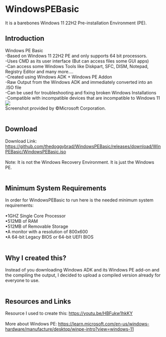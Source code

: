 # WindowsPEBasic
It is a barebones Windows 11 22H2 Pre-installation Environment (PE).
<br>
## Introduction
Windows PE Basic
<br>
-Based on Windows 11 22H2 PE and only supports 64 bit processors.
<br>
-Uses CMD as its user interface (But can access files some GUI apps)
<br>
-Can access some Windows Tools like Diskpart, SFC, DISM, Notepad, Registry Editor and many more....
<br>
-Created using Windows ADK + Windows PE Addon
<br>
-Raw Output from the Windows ADK and immediately converted into an .ISO file
<br>
-Can be used for troubleshooting and fixing broken Windows Installations
<br>
-Compatible with incompatible devices that are incompatible to Windows 11
<br>
<img src="https://thedoggybrad.github.io/WindowsPEBasic/WinPE.png">
<br>
Screenshot provided by ©Microsoft Corporation.
<br>
<br>
## Download
Download Link: https://github.com/thedoggybrad/WindowsPEBasic/releases/download/WinPEBasic/WindowsPEBasic.iso
<br>
<br>
Note: It is not the Windows Recovery Environment. It is just the Windows PE.
<br>
<br>
## Minimum System Requirements
In order for WindowsPEBasic to run here is the needed minimum system requirements:
<br>
<br>
•1GHZ Single Core Processor
<br>
•512MB of RAM
<br>
•512MB of Removable Storage
<br>
•A monitor with a resolution of 800x600
<br>
•A 64-bit Legacy BIOS or 64-bit UEFI BIOS
<br>
<br>
## Why I created this?
Instead of you downloading Windows ADK and its Windows PE add-on and the compiling the output, I decided to upload a compiled version already for everyone to use.
<br>
<br>
## Resources and Links
Resource I used to create this: https://youtu.be/HBFukw1hkKY
<br>
<br>
More about Windows PE: https://learn.microsoft.com/en-us/windows-hardware/manufacture/desktop/winpe-intro?view=windows-11
